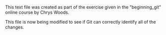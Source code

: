 This text file was created as part of the exercise given in the
"beginning_git" online course by Chrys Woods.

This file is now being modified to see if Git can correctly identify all
of the changes.

